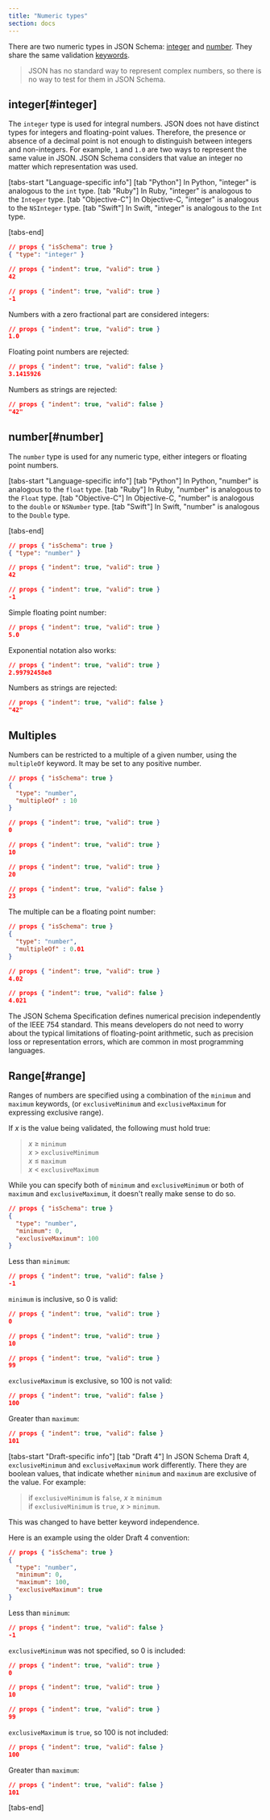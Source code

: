 ```yaml
---
title: "Numeric types"
section: docs
---
```


<Keywords label="single: integer single: number single: types; numeric" />

There are two numeric types in JSON Schema: [integer](#integer) and [number](#number).
They share the same validation [keywords](../../learn/glossary#keyword).

> JSON has no standard way to represent complex numbers, so there is no
way to test for them in JSON Schema.

## integer[#integer]

The `integer` type is used for integral numbers. JSON does not have
distinct types for integers and floating-point values. Therefore, the
presence or absence of a decimal point is not enough to distinguish
between integers and non-integers. For example, `1` and `1.0` are two
ways to represent the same value in JSON. JSON Schema considers that
value an integer no matter which representation was used.

[tabs-start "Language-specific info"]
[tab "Python"]
In Python, "integer" is analogous to the `int` type.
[tab "Ruby"]
In Ruby, "integer" is analogous to the `Integer` type.
[tab "Objective-C"]
In Objective-C, "integer" is analogous to the `NSInteger` type.
[tab "Swift"]
In Swift, "integer" is analogous to the `Int` type.

[tabs-end]

```json
// props { "isSchema": true }
{ "type": "integer" }
```
```json
// props { "indent": true, "valid": true }
42
```
```json
// props { "indent": true, "valid": true }
-1
```
Numbers with a zero fractional part are considered integers:

```json
// props { "indent": true, "valid": true }
1.0
```
Floating point numbers are rejected:

```json
// props { "indent": true, "valid": false }
3.1415926
```
Numbers as strings are rejected:

```json
// props { "indent": true, "valid": false }
"42"
```

## number[#number]

The `number` type is used for any numeric type, either integers or
floating point numbers.

<Keywords label="single: multipleOf single: number; multiple of" />

[tabs-start "Language-specific info"]
[tab "Python"]
In Python, "number" is analogous to the `float` type.
[tab "Ruby"]
In Ruby, "number" is analogous to the `Float` type.
[tab "Objective-C"]
In Objective-C, "number" is analogous to the `double` or `NSNumber` type.
[tab "Swift"]
In Swift, "number" is analogous to the `Double` type.

[tabs-end]

```json
// props { "isSchema": true }
{ "type": "number" }
```
```json
// props { "indent": true, "valid": true }
42
```
```json
// props { "indent": true, "valid": true }
-1
```
Simple floating point number:

```json
// props { "indent": true, "valid": true }
5.0
```
Exponential notation also works:

```json
// props { "indent": true, "valid": true }
2.99792458e8
```
Numbers as strings are rejected:

```json
// props { "indent": true, "valid": false }
"42"
```

<Keywords label="single: multipleOf single: number; multiple of" />

## Multiples

Numbers can be restricted to a multiple of a given number, using the
`multipleOf` keyword. It may be set to any positive number.

```json
// props { "isSchema": true }
{
  "type": "number",
  "multipleOf" : 10
}
```
```json
// props { "indent": true, "valid": true }
0
```
```json
// props { "indent": true, "valid": true }
10
```
```json
// props { "indent": true, "valid": true }
20
```
```json
// props { "indent": true, "valid": false }
23
```

The multiple can be a floating point number:

```json
// props { "isSchema": true }
{
  "type": "number",
  "multipleOf" : 0.01
}
```
```json
// props { "indent": true, "valid": true }
4.02
```
```json
// props { "indent": true, "valid": false }
4.021
```

<Infobox label="Note"> The JSON Schema Specification defines numerical precision independently of the IEEE 754 standard. This means developers do not need to worry about the typical limitations of floating-point arithmetic, such as precision loss or representation errors, which are common in most programming languages. </Infobox>

<Keywords label="single: number; range single: maximum single: exclusiveMaximum single: minimum single: exclusiveMinimum" />

## Range[#range]

Ranges of numbers are specified using a combination of the `minimum` and
`maximum` keywords, (or `exclusiveMinimum` and `exclusiveMaximum` for
expressing exclusive range).

If *x* is the value being validated, the following must hold true:

> *x* ≥ `minimum`  
> *x* \> `exclusiveMinimum`  
> *x* ≤ `maximum`  
> *x* \< `exclusiveMaximum`

While you can specify both of `minimum` and `exclusiveMinimum` or both
of `maximum` and `exclusiveMaximum`, it doesn\'t really make sense to do
so.

```json
// props { "isSchema": true }
{
  "type": "number",
  "minimum": 0,
  "exclusiveMaximum": 100
}
```
Less than `minimum`:

```json
// props { "indent": true, "valid": false }
-1
```
`minimum` is inclusive, so 0 is valid:

```json
// props { "indent": true, "valid": true }
0
```
```json
// props { "indent": true, "valid": true }
10
```
```json
// props { "indent": true, "valid": true }
99
```
`exclusiveMaximum` is exclusive, so 100 is not valid:

```json
// props { "indent": true, "valid": false }
100
```
Greater than `maximum`:

```json
// props { "indent": true, "valid": false }
101
```

[tabs-start "Draft-specific info"]
[tab "Draft 4"]
In JSON Schema Draft 4, `exclusiveMinimum` and `exclusiveMaximum` work
differently. There they are boolean values, that indicate whether
`minimum` and `maximum` are exclusive of the value. For example:

> if `exclusiveMinimum` is `false`, *x* ≥ `minimum`  
> if `exclusiveMinimum` is `true`, *x* > `minimum`.

This was changed to have better keyword independence.  
  
Here is an example using the older Draft 4 convention:

```json
// props { "isSchema": true }
{
  "type": "number",
  "minimum": 0,
  "maximum": 100,
  "exclusiveMaximum": true
}
```
Less than `minimum`:
```json
// props { "indent": true, "valid": false }
-1
```
`exclusiveMinimum` was not specified, so 0 is included:

```json
// props { "indent": true, "valid": true }
0
```
```json
// props { "indent": true, "valid": true }
10
```
```json
// props { "indent": true, "valid": true }
99
```
`exclusiveMaximum` is `true`, so 100 is not included:

```json
// props { "indent": true, "valid": false }
100
```
Greater than `maximum`:

```json
// props { "indent": true, "valid": false }
101
```

[tabs-end]
